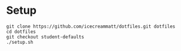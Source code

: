 Setup
========
```
git clone https://github.com/icecreammatt/dotfiles.git dotfiles
cd dotfiles
git checkout student-defaults
./setup.sh
```
